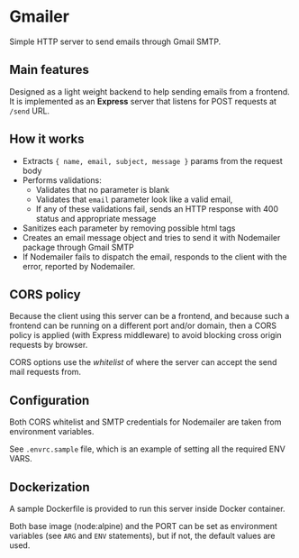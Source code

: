 # Gmailer

Simple HTTP server to send emails through Gmail SMTP.

## Main features

Designed as a light weight backend to help sending emails from a frontend. It is implemented as an **Express** server that listens for POST requests at `/send` URL.

## How it works

- Extracts `{ name, email, subject, message }` params from the request body
- Performs validations:
  - Validates that no parameter is blank
  - Validates that `email` parameter look like a valid email,
  - If any of these validations fail, sends an HTTP response with 400 status and appropriate message
- Sanitizes each parameter by removing possible html tags
- Creates an email message object and tries to send it with Nodemailer package through Gmail SMTP
- If Nodemailer fails to dispatch the email, responds to the client with the error, reported by Nodemailer.

## CORS policy

Because the client using this server can be a frontend, and because such a frontend can be running on a different port and/or domain, then a CORS policy is applied (with Express middleware) to avoid blocking cross origin requests by browser.

CORS options use the *whitelist* of where the server can accept the send mail requests from.

## Configuration

Both CORS whitelist and SMTP credentials for Nodemailer are taken from environment variables.

See `.envrc.sample` file, which is an example of setting all the required ENV VARS.

## Dockerization

A sample Dockerfile is provided to run this server inside Docker container.

Both base image (node:alpine) and the PORT can be set as environment variables (see `ARG` and `ENV` statements), but if not, the default values are used.
